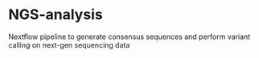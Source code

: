 # NGS-analysis
Nextflow pipeline to generate consensus sequences and perform variant calling on next-gen sequencing data
